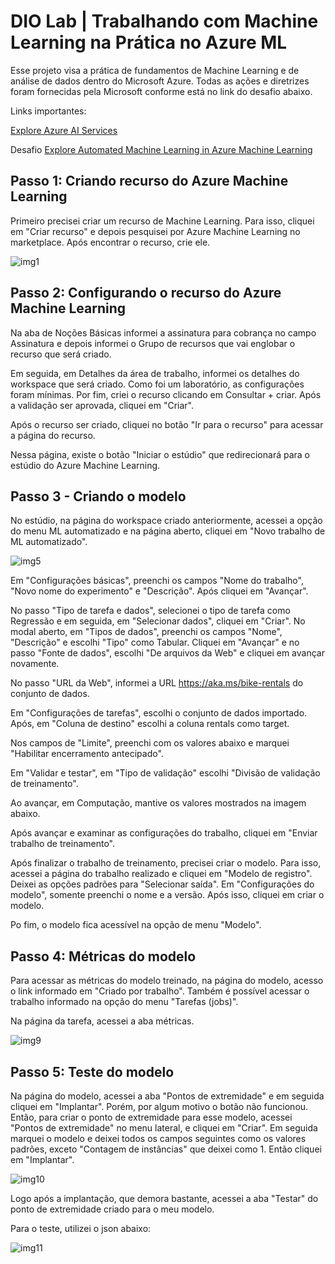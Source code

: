 # DIO Lab | Trabalhando com Machine Learning na Prática no Azure ML
Esse projeto visa a prática de fundamentos de Machine Learning e de análise de dados dentro do Microsoft Azure. Todas as ações e diretrizes foram fornecidas pela Microsoft conforme está no link do desafio abaixo.

Links importantes:

[Explore Azure AI Services](https://microsoftlearning.github.io/mslearn-ai-fundamentals/Instructions/Labs/02-content-safety.html)

Desafio [Explore Automated Machine Learning in Azure Machine Learning](https://microsoftlearning.github.io/mslearn-ai-fundamentals/Instructions/Labs/01-machine-learning.html)

## Passo 1: Criando recurso do Azure Machine Learning

Primeiro precisei criar um recurso de Machine Learning. Para isso, cliquei em "Criar recurso" e depois pesquisei por Azure Machine Learning no marketplace. Após encontrar o recurso, crie ele.

![img1](https://github.com/matheusantunes-silva/DIO-Lab-Trabalhando-com-Machine-Learning-na-Pr-tica-no-Azure-ML/assets/156004284/050691c0-e67b-4f37-b4bd-a4bba5472ff8)


## Passo 2: Configurando o recurso do Azure Machine Learning

Na aba de Noções Básicas informei a assinatura para cobrança no campo Assinatura e depois informei o Grupo de recursos que vai englobar o recurso que será criado.

Em seguida, em Detalhes da área de trabalho, informei os detalhes do workspace que será criado. Como foi um laboratório, as configurações foram mínimas. Por fim, criei o recurso clicando em Consultar + criar. Após a validação ser aprovada, cliquei em "Criar".


Após o recurso ser criado, cliquei no botão "Ir para o recurso" para acessar a página do recurso.

Nessa página, existe o botão "Iniciar o estúdio" que redirecionará para o estúdio do Azure Machine Learning.


## Passo 3 - Criando o modelo
No estúdio, na página do workspace criado anteriormente, acessei a opção do menu ML automatizado e na página aberto, cliquei em "Novo trabalho de ML automatizado".

![img5](https://github.com/matheusantunes-silva/DIO-Lab-Trabalhando-com-Machine-Learning-na-Pr-tica-no-Azure-ML/assets/156004284/85bc4381-7627-4f76-9402-023383a8eca6)


Em "Configurações básicas", preenchi os campos "Nome do trabalho", "Novo nome do experimento" e "Descrição". Após cliquei em "Avançar".

No passo "Tipo de tarefa e dados", selecionei o tipo de tarefa como Regressão e em seguida, em "Selecionar dados", cliquei em "Criar". No modal aberto, em "Tipos de dados", preenchi os campos "Nome", "Descrição" e escolhi "Tipo" como Tabular. Cliquei em "Avançar" e no passo "Fonte de dados", escolhi "De arquivos da Web" e cliquei em avançar novamente.

No passo "URL da Web", informei a URL https://aka.ms/bike-rentals do conjunto de dados. 


Em "Configurações de tarefas", escolhi o conjunto de dados importado. Após, em "Coluna de destino" escolhi a coluna rentals como target.

Nos campos de "Limite", preenchi com os valores abaixo e marquei "Habilitar encerramento antecipado".


Em "Validar e testar", em "Tipo de validação" escolhi "Divisão de validação de treinamento".

Ao avançar, em Computação, mantive os valores mostrados na imagem abaixo.


Após avançar e examinar as configurações do trabalho, cliquei em "Enviar trabalho de treinamento".

Após finalizar o trabalho de treinamento, precisei criar o modelo. Para isso, acessei a página do trabalho realizado e cliquei em "Modelo de registro". Deixei as opções padrões para "Selecionar saída". Em "Configurações do modelo", somente preenchi o nome e a versão. Após isso, cliquei em criar o modelo.


Po fim, o modelo fica acessível na opção de menu "Modelo".


## Passo 4: Métricas do modelo
Para acessar as métricas do modelo treinado, na página do modelo, acesso o link informado em "Criado por trabalho". Também é possível acessar o trabalho informado na opção do menu "Tarefas (jobs)".

Na página da tarefa, acessei a aba métricas.

![img9](https://github.com/matheusantunes-silva/DIO-Lab-Trabalhando-com-Machine-Learning-na-Pr-tica-no-Azure-ML/assets/156004284/3969eee7-8afc-4ede-913d-98e38d2d181d)


## Passo 5: Teste do modelo
Na página do modelo, acessei a aba "Pontos de extremidade" e em seguida cliquei em "Implantar". Porém, por algum motivo o botão não funcionou. Então, para criar o ponto de extremidade para esse modelo, acessei "Pontos de extremidade" no menu lateral, e cliquei em "Criar". Em seguida marquei o modelo e deixei todos os campos seguintes como os valores padrões, exceto "Contagem de instâncias" que deixei como 1. Então cliquei em "Implantar".

![img10](https://github.com/matheusantunes-silva/DIO-Lab-Trabalhando-com-Machine-Learning-na-Pr-tica-no-Azure-ML/assets/156004284/f05a0548-a447-40ab-b289-6e95e5b01022)


Logo após a implantação, que demora bastante, acessei a aba "Testar" do ponto de extremidade criado para o meu modelo.

Para o teste, utilizei o json abaixo:


![img11](https://github.com/matheusantunes-silva/DIO-Lab-Trabalhando-com-Machine-Learning-na-Pr-tica-no-Azure-ML/assets/156004284/05c0f12c-b053-4766-8bc3-e49a1e6c1e5f)

